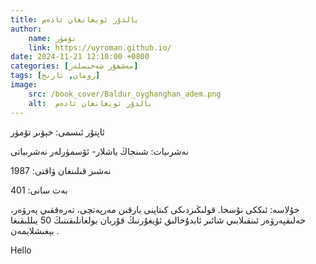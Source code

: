 ```yaml
---
title: بالدۇر ئويغانغان ئادەم
author:
    name: تۆمۈر
    link: https://uyroman.github.io/
date: 2024-11-21 12:10:00 +0800
categories: [مەشھۇر شەخىسلەر]
tags: [رومان, تارىخ]
image:
    src: /book_cover/Baldur_oyghanghan_adem.png
    alt:  بالدۇر ئويغانغان ئادەم
---
```


ئاپتۇر ئىسمى: خېۋىر تۆمۈر

نەشرىيات: شىنجاڭ ياشلار- ئۆسمۈرلەر نەشرىياتى

نەشىر قىلىنغان ۋاقتى: 1987

بەت سانى: 401

خۇلاسە: ئىككى نۇسخا. قولىڭىزدىكى كىتاپنى يارقىن مەرپەتچى، تەرەققىي پەرۋەر، خەلىقپەرۋەر ئىنقىلابىي شائىر ئابدۇخالىق ئۇيغۇرنىڭ قۇربان بولغانلىقىنىڭ 50 يىللىقىغا بېغىشلايمەن .

<div id="book_wrapper">

Hello

</div>


<script>
// createAudioPlayers("#book_wrapper", "/assets/mp3/Baldur_oyghanghan_adem/Baldur_oyghanghan_adem_", 16);
createAudioPlayers("#book_wrapper", "https://uyroman.github.io/mp3_data/Baldur_oyghanghan_adem/Baldur_oyghanghan_adem_", 16);
</script>






